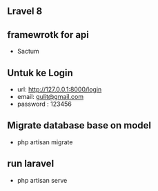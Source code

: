 
## Lravel 8

## framewrotk for api
- Sactum

## Untuk ke Login
- url: http://127.0.0.1:8000/login
- email: gulit@gmail.com
- password : 123456

## Migrate database base on model
- php artisan migrate

## run laravel 
- php artisan serve
